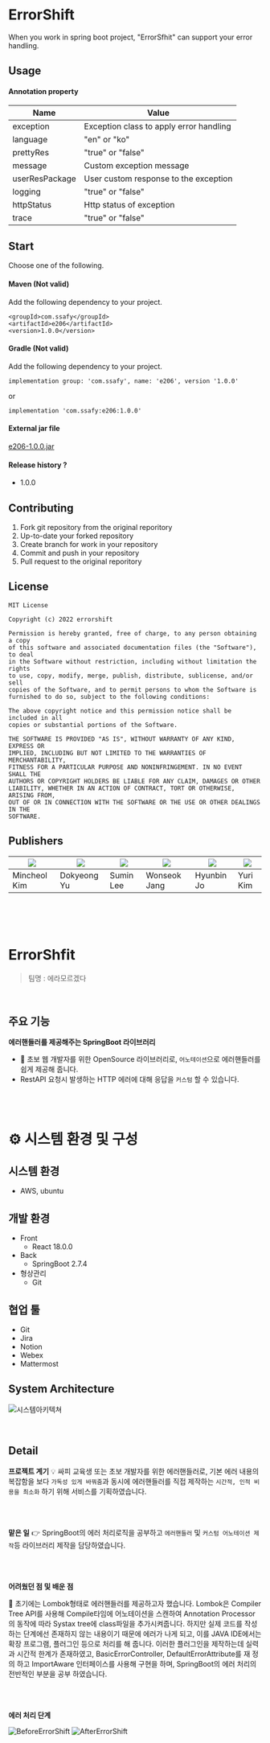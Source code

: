 # ErrorShift
When you work in spring boot project, "ErrorSfhit" can support your error handling.

## Usage
#### Annotation property
|Name|Value|
|---|---|
|exception|Exception class to apply error handling|
|language|"en" or "ko"|
|prettyRes|"true" or "false"|
|message|Custom exception message|
|userResPackage|User custom response to the exception|
|logging|"true" or "false"|
|httpStatus|Http status of exception|
|trace|"true" or "false"|

## Start
Choose one of the following.
#### Maven (Not valid)
Add the following dependency to your project.
```
<groupId>com.ssafy</groupId>
<artifactId>e206</artifactId>
<version>1.0.0</version>
```
#### Gradle (Not valid)
Add the following dependency to your project.
```
implementation group: 'com.ssafy', name: 'e206', version '1.0.0'

```
or
```
implementation 'com.ssafy:e206:1.0.0'
```
#### External jar file
<a href="https://errorshift.com/file/download">e206-1.0.0.jar</a>

#### Release history ?
- 1.0.0

## Contributing
1. Fork git repository from the original reporitory
2. Up-to-date your forked repository
3. Create branch for work in your repository
4. Commit and push in your repository
5. Pull request to the original reporitory

## License
    MIT License

    Copyright (c) 2022 errorshift

    Permission is hereby granted, free of charge, to any person obtaining a copy
    of this software and associated documentation files (the "Software"), to deal
    in the Software without restriction, including without limitation the rights
    to use, copy, modify, merge, publish, distribute, sublicense, and/or sell
    copies of the Software, and to permit persons to whom the Software is
    furnished to do so, subject to the following conditions:

    The above copyright notice and this permission notice shall be included in all
    copies or substantial portions of the Software.

    THE SOFTWARE IS PROVIDED "AS IS", WITHOUT WARRANTY OF ANY KIND, EXPRESS OR
    IMPLIED, INCLUDING BUT NOT LIMITED TO THE WARRANTIES OF MERCHANTABILITY,
    FITNESS FOR A PARTICULAR PURPOSE AND NONINFRINGEMENT. IN NO EVENT SHALL THE
    AUTHORS OR COPYRIGHT HOLDERS BE LIABLE FOR ANY CLAIM, DAMAGES OR OTHER
    LIABILITY, WHETHER IN AN ACTION OF CONTRACT, TORT OR OTHERWISE, ARISING FROM,
    OUT OF OR IN CONNECTION WITH THE SOFTWARE OR THE USE OR OTHER DEALINGS IN THE
    SOFTWARE.


## Publishers
|<a href="https://lab.ssafy.com/kmc0968"><img src="https://secure.gravatar.com/avatar/b2abb1400f90f92811ed39b389434a34?s=100&d=identicon" /></a>|<a href="https://lab.ssafy.com/dbehrud9323"><img src="https://secure.gravatar.com/avatar/c3014443fd84a4ba56bc28cc1ac0d062?s=100&d=identicon" /></a>|<a href="https://lab.ssafy.com/sumin9366"><img src="https://secure.gravatar.com/avatar/a93784a47970b21d1ebd02b164b5fb29?s=100&d=identicon" /></a>|<a href="https://lab.ssafy.com/david9696"><img src="https://secure.gravatar.com/avatar/95a9df67a7316e6cdbb7ecf14366652a?s=100&d=identicon" /></a>|<a href="https://lab.ssafy.com/jo7hb"><img src="https://secure.gravatar.com/avatar/afaccdd3e6263b09de5e397f94e1a820?s=100&d=identicon" /></a>|<a href="https://lab.ssafy.com/goldflowed"><img src="https://secure.gravatar.com/avatar/259b86dbdaef5dd247648d88eff8d0dc?s=100&d=identicon" /></a>|
|---|---|---|---|---|---|
|Mincheol Kim|Dokyeong Yu|Sumin Lee|Wonseok Jang|Hyunbin Jo|Yuri Kim|

</br>
</br>
</br>

# ErrorShfit

> 팀명 : 에라모르겠다

</br>

## 주요 기능

**에러핸들러를 제공해주는 SpringBoot 라이브러리**

- 💬 초보 웹 개발자를 위한 OpenSource 라이브러리로, `어노테이션`으로 에러핸들러를 쉽게 제공해 줍니다.
-  RestAPI 요청시 발생하는 HTTP 에러에 대해 응답을 `커스텀` 할 수 있습니다.
  
</br>
</br>

# ⚙️ 시스템 환경 및 구성

## 시스템 환경
- AWS, ubuntu

## 개발 환경
- Front
  - React 18.0.0
- Back
  - SpringBoot 2.7.4
- 형상관리
  - Git

## 협업 툴
- Git
- Jira
- Notion
- Webex
- Mattermost

## System Architecture
![시스템아키텍쳐](assets/pic1.png)


</br>

## Detail

**프로젝트 계기**
💡 싸피 교육생 또는 초보 개발자를 위한 에러핸들러로, 기본 에러 내용의 복잡함을 보다 `가독성 있게 바꿔줌`과 동시에 에러핸들러를 직접 제작하는 `시간적, 인적 비용을 최소화` 하기 위해 서비스를 기획하였습니다.

</br>
</br>

**맡은 일**
👉 SpringBoot의 에러 처리로직을 공부하고 `에러핸들러` 및 `커스텀 어노테이션 제작`등 라이브러리 제작을 담당하였습니다.

</br>
</br>

**어려웠던 점 및 배운 점**

💬 초기에는 Lombok형태로 에러핸들러를 제공하고자 했습니다. Lombok은 Compiler Tree API를 사용해 Compile타임에 어노테이션을 스캔하여 Annotation Processor의 동작에 따라 Systax tree에 class파일을 추가시켜줍니다. 하지만 실제 코드를 작성하는 단계에선 존재하지 않는 내용이기 때문에 에러가 나게 되고, 이를 JAVA IDE에서는 확장 프로그램, 플러그인 등으로 처리를 해 줍니다. 이러한 플러그인을 제작하는데 실력과 시간적 한계가 존재하였고, BasicErrorController, DefaultErrorAttribute를 재 정의 하고 ImportAware 인터페이스를 사용해 구현을 하며, SpringBoot의 에러 처리의 전반적인 부분을 공부 하였습니다.

</br>
</br>

**에러 처리 단계**

![BeforeErrorShift](assets/pic2.png)
![AfterErrorShift](assets/pic3.png)